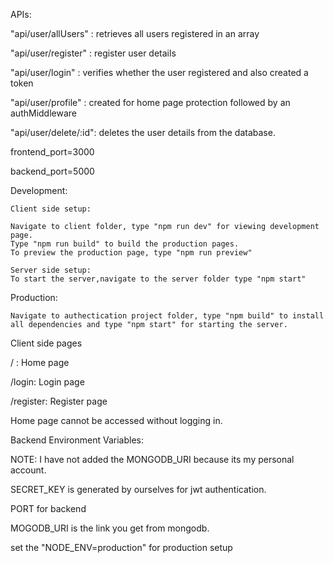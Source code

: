 APIs:

"api/user/allUsers" : retrieves all users registered in an array

"api/user/register" : register user details

"api/user/login" : verifies whether the user registered and also created a token

"api/user/profile" : created for home page protection followed by an authMiddleware

"api/user/delete/:id": deletes the user details from the database.



frontend_port=3000

backend_port=5000



Development:

    Client side setup:

    Navigate to client folder, type "npm run dev" for viewing development page.
    Type "npm run build" to build the production pages.
    To preview the production page, type "npm run preview"

    Server side setup:
    To start the server,navigate to the server folder type "npm start"

Production:

    Navigate to authectication project folder, type "npm build" to install all dependencies and type "npm start" for starting the server.



Client side pages

/ : Home page 

/login: Login page

/register: Register page



Home page cannot be accessed without logging in.



Backend Environment Variables:

NOTE: I have not added the MONGODB_URI because its my personal account.

SECRET_KEY is generated by ourselves for jwt authentication.

PORT for backend

MOGODB_URI is the link you get from mongodb.

set the "NODE_ENV=production" for production setup